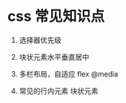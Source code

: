 # css 常见知识点

  1. 选择器优先级

  2. 块状元素水平垂直居中

  3. 多栏布局，自适应
    flex
    @media

  4. 常见的行内元素
    块状元素

